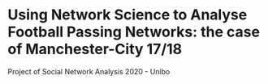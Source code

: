 # Using Network Science to Analyse Football Passing Networks: the case of Manchester-City 17/18
Project of Social Network Analysis 2020 - Unibo
